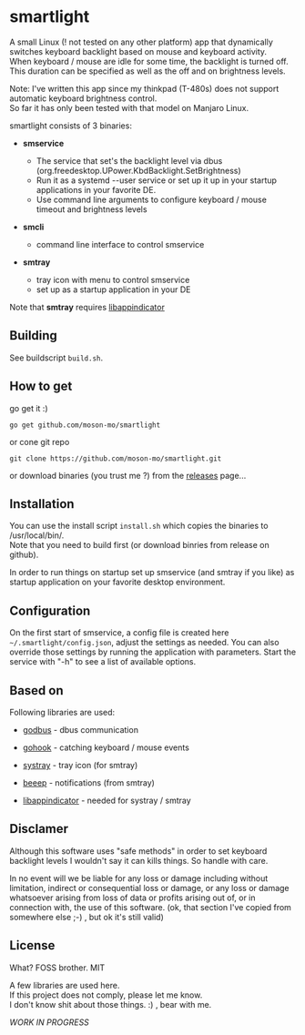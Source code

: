 # smartlight

A small Linux (! not tested on any other platform) app that dynamically switches keyboard backlight based on mouse and keyboard activity.</br>
When keyboard / mouse are idle for some time, the backlight is turned off.</br>
This duration can be specified as well as the off and on brightness levels.</br>

Note: I've written this app since my thinkpad (T-480s) does not support automatic keyboard brightness control.</br>
So far it has only been tested with that model on Manjaro Linux.

smartlight consists of 3 binaries:

* **smservice**
  * The service that set's the backlight level via dbus (org.freedesktop.UPower.KbdBacklight.SetBrightness)
  * Run it as a systemd --user service or set up it up in your startup applications in your favorite DE.
  * Use command line arguments to configure keyboard / mouse timeout and brightness levels

* **smcli**
  * command line interface to control smservice
  
* **smtray**
  * tray icon with menu to control smservice
  * set up as a startup application in your DE

Note that **smtray** requires [libappindicator](https://launchpad.net/libappindicator)

## Building

See buildscript `build.sh`.

## How to get

go get it :)
```
go get github.com/moson-mo/smartlight
```

or cone git repo
```
git clone https://github.com/moson-mo/smartlight.git
```

or download binaries (you trust me ?) from the [releases](https://github.com/moson-mo/smartlight/releases) page...

## Installation

You can use the install script `install.sh` which copies the binaries to /usr/local/bin/.</br>
Note that you need to build first (or download binries from release on github).

In order to run things on startup set up smservice (and smtray if you like) as startup application on your favorite desktop environment.

## Configuration

On the first start of smservice, a config file is created here `~/.smartlight/config.json`, adjust the settings as needed.
You can also override those settings by running the application with parameters. Start the service with "-h" to see a list of available options.

## Based on

Following libraries are used:

* [godbus](https://github.com/godbus/dbus) - dbus communication
* [gohook](https://github.com/robotn/gohook) - catching keyboard / mouse events
* [systray](https://github.com/getlantern/systray) - tray icon (for smtray)
* [beeep](https://github.com/gen2brain/beeep) - notifications (from smtray)

* [libappindicator](https://launchpad.net/libappindicator) - needed for systray / smtray

## Disclamer

Although this software uses "safe methods" in order to set keyboard backlight levels I wouldn't say it can kills things. So handle with care.

In no event will we be liable for any loss or damage including without limitation, indirect or consequential loss or damage, or any loss or damage whatsoever arising from loss of data or profits arising out of, or in connection with, the use of this software.
(ok, that section I've copied from somewhere else ;-) , but ok it's still valid)

## License

What? FOSS brother. MIT

A few libraries are used here.</br>
If this project does not comply, please let me know.</br>
I don't know shit about those things. :) , bear with me.

*WORK IN PROGRESS*